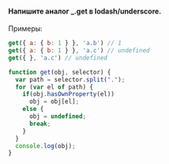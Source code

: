 #### Напишите аналог _.get в lodash/underscore.

Примеры:
```js
get({ a: { b: 1 } }, 'a.b') // 1
get({ a: { b: 1 } }, 'a.c') // undefined
get({ }, 'a.c') // undefined
```

```js
function get(obj, selector) {
  var path = selector.split(".");
  for (var el of path) {
    if(obj.hasOwnProperty(el))
      obj = obj[el];
    else {
      obj = undefined;
      break;
    }
  }
  console.log(obj);
}
```

